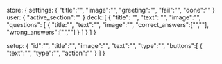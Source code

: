store: {
    settings: {
        "title":"",
        "image":"",
        "greeting":"",
        "fail":"",
        "done":""
    }
    user: {
        "active_section":""
    }
    deck: [
        {
            "title": "",
            "text": "",
            "image":"",
            "questions": [
                {
                    "title:"",
                    "text":"",
                    "image":"",
                    "correct_answers":["",""],
                    "wrong_answers":["",""]
                }
            ]
        }
    ]
}

setup: {
    "id":"",
    "title":"",
    "image":"",
    "text":"",
    "type":"",
    "buttons":[
        {
            "text":"",
            "type":"",
            "action":""
        }
    ]
}